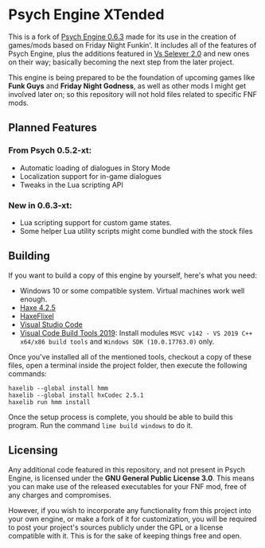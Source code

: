 # Psych Engine XTended
This is a fork of [Psych Engine 0.6.3](https://github.com/ShadowMario/FNF-PsychEngine) made for its use in the creation of games/mods based on Friday Night Funkin'. It includes all of the features of Psych Engine, plus the additions featured in [Vs Selever 2.0](https://github.com/DragShot/fnf-vs-selever-mod) and new ones on their way; basically becoming the next step from the later project.

This engine is being prepared to be the foundation of upcoming games like **Funk Guys** and **Friday Night Godness**, as well as other mods I might get involved later on; so this repository will not hold files related to specific FNF mods.

## Planned Features
### From Psych 0.5.2-xt:
* Automatic loading of dialogues in Story Mode
* Localization support for in-game dialogues
* Tweaks in the Lua scripting API

### New in 0.6.3-xt:
* Lua scripting support for custom game states.
* Some helper Lua utility scripts might come bundled with the stock files

## Building
If you want to build a copy of this engine by yourself, here's what you need:

* Windows 10 or some compatible system. Virtual machines work well enough.
* [Haxe 4.2.5](https://haxe.org/download/version/4.2.5/)
* [HaxeFlixel](https://haxeflixel.com/documentation/install-haxeflixel/)
* [Visual Studio Code](https://code.visualstudio.com)
* [Visual Code Build Tools 2019](https://visualstudio.microsoft.com/vs/older-downloads/): Install modules `MSVC v142 - VS 2019 C++ x64/x86 build tools` and `Windows SDK (10.0.17763.0)` only.

Once you've installed all of the mentioned tools, checkout a copy of these files, open a terminal inside the project folder, then execute the following commands:
```
haxelib --global install hmm
haxelib --global install hxCodec 2.5.1
haxelib run hmm install
```
Once the setup process is complete, you should be able to build this program. Run the command `lime build windows` to do it.

## Licensing
Any additional code featured in this repository, and not present in Psych Engine, is licensed under the **GNU General Public License 3.0**. This means you can make use of the released executables for your FNF mod, free of any charges and compromises.

However, if you wish to incorporate any functionality from this project into your own engine, or make a fork of it for customization, you will be required to post your project's sources publicly under the GPL or a license compatible with it. This is for the sake of keeping things free and open.
